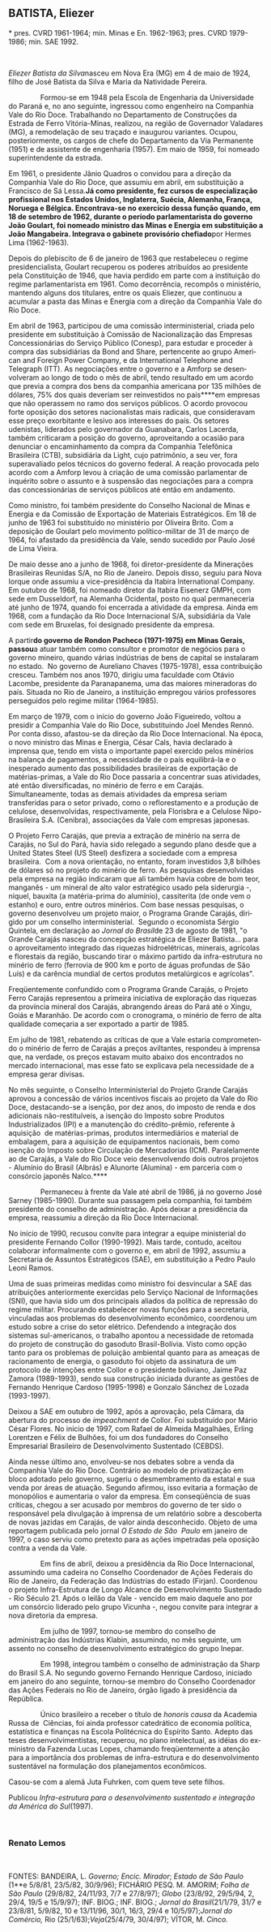 BATISTA, Eliezer
----------------

\* pres. CVRD 1961-1964; min. Minas e En. 1962-1963; pres. CVRD
1979-1986; min. SAE 1992.

 

*Eliezer Batista da Silva*nasceu em Nova Era (MG) em 4 de maio de 1924,
filho de José Batista da Silva e Maria da Natividade Pereira.

                Formou-se em 1948 pela Escola de Enge­nharia da
Universidade do Paraná e, no ano seguinte, ingressou como engenheiro na
Com­panhia Vale do Rio Doce. Trabalhando no Departamento de Construções
da Estrada de Ferro Vitória-Minas, realizou, na região de Governador
Valadares (MG), a remodelação de seu traçado e inaugu­rou variantes.
Ocupou, posteriormen­te, os cargos de chefe do Departamento da Via
Permanente (1951) e de assistente de engenharia (1957). Em maio de 1959,
foi nomeado superintendente da estrada.

Em 1961, o presidente Jânio Quadros o convidou para a direção da
Companhia Vale do Rio Doce, que assumiu em abril, em substituição a
Francisco de Sá Lessa.****Já como presiden­te, fez cursos de
especializa­ção profissional nos Estados Unidos, Inglater­ra, Suécia,
Alemanha, França, Noruega e Bélgica. Encontrava-se no exercício dessa
fun­ção quando, em 18 de setembro de 1962, durante o período
parlamentarista do governo João Goulart, foi nomeado ministro das Minas
e Energia em substituição a João Mangabeira. Integrava o gabinete
provisório che­fiado****por Hermes Lima (1962-1963).

Depois do plebiscito de 6 de janeiro de 1963 que restabeleceu o regime
presidencialis­ta, Goulart recuperou os poderes atribuídos ao presidente
pela Consti­tuição de 1946, que havia perdido em parte com a instituição
do regime parlamentarista em 1961. Como decorrência, recompôs o
ministério, mantendo alguns dos titulares, en­tre os quais Eliezer, que
continuou a acumular a pasta das Minas e Energia com a direção da
Companhia Vale do Rio Doce.

Em abril de 1963, partici­pou de uma comissão interministerial, criada
pelo presidente em substituição à Comissão de Nacionalização das
Empresas Concessionárias do Serviço Público (Conesp), para estudar e
proce­der à compra das subsidiárias da Bond and Share, pertencente ao
grupo Ameri­can and Foreign Power Company, e da Interna­tional Telephone
and Telegraph (ITT). As ne­gociações entre o governo e a Amforp se
desen­volveram ao longo de todo o mês de abril, ten­do resultado em um
acordo que previa a com­pra dos bens da companhia americana por 135
milhões de dólares, 75% dos quais deveriam ser reinvestidos no
país****em empresas que não operassem no ramo dos serviços públicos. O
acordo provocou forte oposição dos setores nacionalistas mais radicais,
que consideravam esse preço exorbi­tante e lesivo aos interesses do
país. Os setores udenistas, liderados pelo governador da Guanabara,
Carlos Lacerda, também criticaram a posição do governo, aproveitando a
ocasião para denunciar o encaminhamento da compra da Companhia
Telefônica Brasileira (CTB), subsidiária da Light, cujo patrimônio, a
seu ver, fora supera­valiado pelos técnicos do governo federal. A reação
provocada pelo acordo com a Amforp levou à criação de uma comissão
parlamentar de inquérito sobre o assunto e à suspensão das negociações
para a compra das concessionárias de serviços públicos até então em
andamento.

Como ministro, foi tam­bém presidente do Conselho Nacional de Minas e
Energia e da Comissão de Exportação de Materiais Estratégicos. Em 18 de
junho de 1963 foi substituído no ministério por Oliveira Brito. Com a
deposição de Goulart pelo movimento político-militar de 31 de março de
1964, foi afastado da presidên­cia da Vale, sendo sucedido por Paulo
José de Lima Vieira.

De maio desse ano a junho de 1968, foi diretor-presidente da Minerações
Brasileiras Reunidas S/A, no Rio de Janeiro. Depois disso, seguiu para
Nova Iorque onde assumiu a vice-presidência da Itabira lnternational
Com­pany. Em outubro de 1968, foi nomeado diretor da Itabira Eisenerz
GMPH, com sede em Dusseldorf, na Alemanha Ocidental, posto no qual
per­maneceria até junho de 1974, quando foi encerrada a atividade da
empre­sa. Ainda em 1968, com a fundação da Rio Doce Internacional S/A,
subsidiária da Vale com sede em Bruxelas, foi designado presidente da
empresa.

A partir****do governo de Rondon Pacheco (1971-1975) em Minas Gerais,
passou****a atuar também como consultor e promotor de negócios para o
governo mineiro, quando várias indústrias de bens de capital se
instalaram no estado.  No governo de Aurelia­no Chaves (1975-1978), essa
contribuição cresceu. Também nos anos 1970, dirigiu uma faculdade com
Otávio Lacombe, presidente da Paranapanema, uma das maiores mineradoras
do país. Situada no Rio de Janeiro, a instituição empregou vários
professores perseguidos pelo regime militar (1964-1985).

Em março de 1979, com o início do governo João Figueiredo, voltou a
presidir a Companhia Vale do Rio Doce, substituindo Joel Mendes Rennó.
Por conta disso, afastou-se da direção da Rio Doce Internacional. Na
época, o novo ministro das Minas e Energia, César Cals, havia declarado
à imprensa que, tendo em vista o importante papel exercido pelos
miné­rios na balança de pagamentos, a necessidade de o país equilibrá-la
e o inesperado aumento das possibilidades brasileiras de exportação de
matérias-primas, a Vale do Rio Doce passaria a concentrar suas
atividades, até então diversi­ficadas, no minério de ferro e em
Carajás.  Simultaneamente, todas as demais atividades da empresa seriam
transferidas para o setor privado, como o reflorestamento e a produção
de celulose, desenvolvidas, respectivamente, pela Florisbra e a Celulose
Nipo-Brasileira S.A. (Cenibra), associações da Vale com empresas
japonesas.

O Projeto Ferro Carajás, que previa a extração de minério na serra de
Carajás, no Sul do Pará, havia sido relegado a se­gundo plano desde que
a United States Steel (US Steel) desfizera a sociedade com a empresa
brasileira.  Com a nova orientação, no entanto, foram investidos 3,8
bilhões de dólares só no projeto do minério de ferro. As pesquisas
desenvolvidas pela empresa na região indica­ram que ali também havia
cobre de bom teor, manganês - um mineral de alto valor estratégico usado
pela siderurgia -, níquel, bauxita (a matéria-prima do alumínio),
cassi­terita (de onde vem o estanho) e ouro, entre outros minérios. Com
base nessas pesquisas, o governo desenvolveu um projeto maior, o
Programa Grande Carajás, diri­gido por um conselho interministerial. 
Segun­do o economista Sérgio Quintela, em declara­ção ao *Jornal do
Brasil*de 23 de agosto de 1981, "o Grande Carajás nasceu da concepção
estratégica de Eliezer Batista... para o aprovei­tamento integrado das
riquezas hidroelétricas, minerais, agrícolas e florestais da região,
buscando tirar o máximo partido da infra-es­trutura no minério de ferro
(ferrovia de 900 km e porto de águas profundas de São Luís) e da
carência mundial de certos produtos meta­lúrgicos e agrícolas".

Freqüentemente confundido com o Pro­grama Grande Carajás, o Projeto
Ferro Carajás representou a primeira iniciativa de exploração das
riquezas da província mineral dos Carajás, abrangendo áreas do Pará até
o Xingu, Goiás e Maranhão. De acordo com o cronograma, o minério de
ferro de alta qualidade começaria a ser expor­tado a partir de 1985.

Em julho de 1981, rebatendo as críticas de que a Vale estaria
comprometen­do o minério de ferro de Carajás a preços aviltantes,
respondeu à impren­sa que, na verdade, os preços estavam muito abaixo
dos encontrados no mercado interna­cional, mas esse fato se explicava
pela necessi­dade de a empresa gerar divisas.

No mês seguinte, o Conselho Interministe­rial do Projeto Grande Carajás
aprovou a concessão de vários incentivos fiscais ao proje­to da Vale do
Rio Doce, destacando-se a isenção, por dez anos, do imposto de renda e
dos adicionais não-restituíveis, a isenção do Imposto sobre Produtos
Industrializados (IPI) e a manutenção do crédito-prêmio, referente à
aquisição  de matérias-primas, produtos inter­mediários e material de
embalagem, para a aquisição de equipamentos nacionais, bem como isenção
do Imposto sobre Circulação de Mercadorias (ICM). Paralelamente ao de
Carajás, a Vale do Rio Doce veio desenvolvendo dois outros projetos -
Alumínio do Brasil (Albrás) e Alunorte (Alumina) - em parceria com o
consórcio japonês Nalco.****

                Permaneceu à frente da Vale até abril de 1986, já no
governo José Sarney (1985-1990). Durante sua passagem pela companhia,
foi também presidente do conselho de administração. Após deixar a
presidência da empresa, reassumiu a direção da Rio Doce Internacional.

No início de 1990, recusou convite para integrar a equipe ministerial do
presidente Fernando Collor (1990-1992). Mais tarde, contudo, aceitou
colaborar informalmente com o governo e, em abril de 1992, assumiu a
Secretaria de Assuntos Estratégicos (SAE), em substituição a Pedro Paulo
Leoni Ramos.

Uma de suas primeiras medidas como ministro foi desvincular a SAE das
atribuições anteriormente exercidas pelo Serviço Nacional de Informações
(SNI), que havia sido um dos principais aliados da política de repressão
do regime militar. Procurando estabelecer novas funções para a
secretaria, vinculadas aos problemas do desenvolvimento econômico,
coordenou um estudo sobre a crise do setor elétrico. Defendendo a
integração dos sistemas sul-americanos, o trabalho apontou a necessidade
de retomada do projeto de construção do gasoduto Brasil-Bolívia. Visto
como opção tanto para os problemas de poluição ambiental quanto para as
ameaças de racionamento de energia, o gasoduto foi objeto da assinatura
de um protocolo de intenções entre Collor e o presidente boliviano,
Jaime Paz Zamora (1989-1993), sendo sua construção iniciada durante as
gestões de Fernando Henrique Cardoso (1995-1998) e Gonzalo Sánchez de
Lozada (1993-1997).

Deixou a SAE em outubro de 1992, após a aprovação, pela Câmara, da
abertura do processo de *impeachment* de Collor. Foi substituído por
Mário César Flores. No início de 1997, com Rafael de Almeida Magalhães,
Erling Lorentzen e Félix de Bulhões, foi um dos fundadores do Conselho
Empresarial Brasileiro de Desenvolvimento Sustentado (CEBDS).

Ainda nesse último ano, envolveu-se nos debates sobre a venda da
Companhia Vale do Rio Doce. Contrário ao modelo de privatização em bloco
adotado pelo governo, sugeriu o desmembramento da estatal e sua venda
por áreas de atuação. Segundo afirmou, isso evitaria a formação de
monopólios e aumentaria o valor da empresa. Em conseqüência de suas
críticas, chegou a ser acusado por membros do governo de ter sido o
responsável pela divulgação à imprensa de um relatório sobre a
descoberta de novas jazidas em Carajás, de valor ainda desconhecido.
Objeto de uma reportagem publicada pelo jornal *O Estado de São  Paulo*
em janeiro de 1997, o caso serviu como pretexto para as ações impetradas
pela oposição contra a venda da Vale.

                Em fins de abril, deixou a presidência da Rio Doce
Internacional, assumindo uma cadeira no Conselho Coordenador de Ações
Federais do Rio de Janeiro, da Federação das Indústrias do estado
(Firjan). Coordenou o projeto Infra-Estrutura de Longo Alcance de
Desenvolvimento Sustentado - Rio Século 21. Após o leilão da Vale -
vencido em maio daquele ano por um consórcio liderado pelo grupo Vicunha
-, negou convite para integrar a nova diretoria da empresa.

                Em julho de 1997, tornou-se membro do conselho de
administração das Indústrias Klabin, assumindo, no mês seguinte, um
assento no conselho de desenvolvimento estratégico do grupo Inepar.

                Em 1998, integrou também o conselho de administração da
Sharp do Brasil S.A. No segundo governo Fernando Henrique Cardoso,
iniciado em janeiro do ano seguinte, tornou-se membro do Conselho
Coordenador das Ações Federais no Rio de Janeiro, órgão ligado à
presidência da República. 

                Único brasileiro a receber o título de *honoris causa*
da Academia Russa de  Ciências, foi ainda professor cate­drático de
economia política, estatística e finanças na Escola Politécnica do
Espírito Santo. Adepto das teses desenvolvimentistas, recuperou, no
plano intelectual, as idéias do ex-ministro da Fazenda Lucas Lopes,
chamando freqüentemente a atenção para a importância dos problemas de
infra-estrutura e do desenvolvimento sustentável na formulação dos
planejamentos econômicos.

Casou-se com a alemã Juta Fuhrken, com quem teve sete filhos.

Publicou *Infra-estrutura para o desenvolvimento sustentado e integração
da América do Sul*(1997).

 

### Renato Lemos

 

FONTES: BANDEIRA, L. *Governo; Encic.* *Mirador*; *Estado* *de São
Paulo* (1**e 5/8/81, 23/5/82, 30/9/96); FICHÁ­RIO PESQ. M. AMORIM;
*Folha de São Paulo* (29/8/82, 24/11/93, 7/7 e 27/8/97); *Globo*
(23/8/92, 29/5/94, 2, 29/4, 19/5 e 15/9/97); INF. BIOG.; INF. BIOG.;
*Jornal do Brasil*(21/1/79, 31/7 e 23/8/81, 5/9/82, 10 e 13/11/96, 30/1,
16/3, 29/4 e 10/5/97);*Jornal do Comércio,* Rio
(25/1/63);*Veja*(25/4/79, 30/4/97); VÍTOR, M. *Cinco.*
